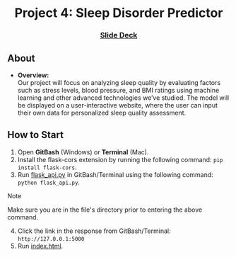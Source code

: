 <a id="readme-top"></a>
<div align='center'>
<h1 align='center'>Project 4: Sleep Disorder Predictor</h1>
</div>
<h3 align='center'><a 
href="https://docs.google.com/presentation/d/1axaM-g6KsCU3BL2MD_DiyBGnYvH5An_b1OsIsz29BAM/edit?usp=sharing">Slide Deck</a></h3>
</div>

## About
* <b>Overview:</b><br>
    Our project will focus on analyzing sleep quality by evaluating factors such as stress levels, blood pressure, and BMI ratings using machine learning and other advanced technologies we’ve studied. The model will be displayed on a user-interactive website, where the user can input their own data for personalized sleep quality assessment.

## How to Start
1. Open **GitBash** (Windows) or **Terminal** (Mac).
2. Install the flask-cors extension by running the following command: `pip install flask-cors`.
3. Run [flask_api.py](Final_Data/flaskdata/flask_api.py) in GitBash/Terminal using the following command: `python flask_api.py`.
> [!NOTE] 
> Make sure you are in the file's directory prior to entering the above command.
4. Click the link in the response from GitBash/Terminal: `http://127.0.0.1:5000`
4. Run [index.html](Final_Data/HTML/index.html).

